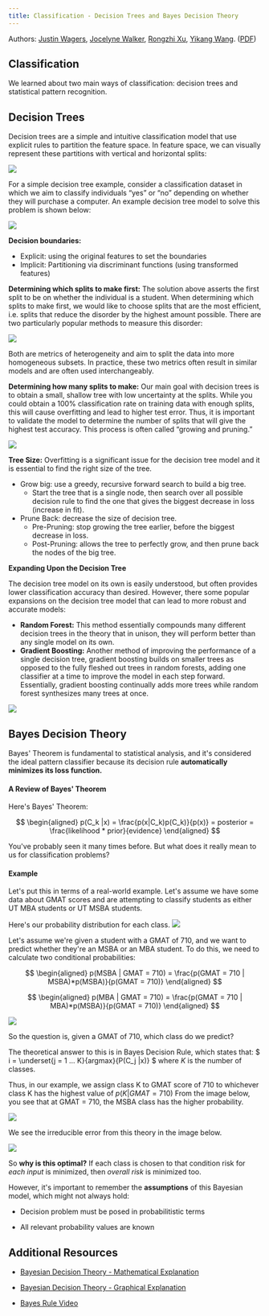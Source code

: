 ```yaml
---
title: Classification - Decision Trees and Bayes Decision Theory
--- 
```

Authors: [Justin Wagers](https://www.linkedin.com/in/justin-wagers-47a5a5b3/), [Jocelyne Walker](https://www.linkedin.com/in/jocelynewalker/), [Rongzhi Xu](https://www.linkedin.com/in/rongzhi-xu-79b050117/), [Yikang Wang](https://www.linkedin.com/in/yikang-wang/). ([PDF](../../static/b-15-dt.pdf))

## Classification

We learned about two main ways of classification: decision trees and statistical pattern recognition.

## Decision Trees

Decision trees are a simple and intuitive classification model that use explicit rules to partition the feature space. In feature space, we can visually represent these partitions with vertical and horizontal splits:

![](https://imgur.com/Z1Eefo7.png)

For a simple decision tree example, consider a classification dataset in which we aim to classify individuals “yes” or “no” depending on whether they will purchase a computer. An example decision tree model to solve this problem is shown below:

![](https://imgur.com/rF41j01.png)

**Decision boundaries:**
* Explicit: using the original features to set the boundaries
* Implicit: Partitioning via discriminant functions (using transformed features)

**Determining which splits to make first:**
The solution above asserts the first split to be on whether the individual is a student. When determining which splits to make first, we would like to choose splits that are the most efficient, i.e. splits that reduce the disorder by the highest amount possible. There are two particularly popular methods to measure this disorder:

![](https://imgur.com/F1OAOWP.png)

Both are metrics of heterogeneity and aim to split the data into more homogeneous subsets. In practice, these two metrics often result in similar models and are often used interchangeably. 

**Determining how many splits to make:**
Our main goal with decision trees is to obtain a small, shallow tree with low uncertainty at the splits. While you could obtain a 100% classification rate on training data with enough splits, this will cause overfitting and lead to higher test error. Thus, it is important to validate the model to determine the number of splits that will give the highest test accuracy. This process is often called “growing and pruning.”

![](https://imgur.com/LtRQ3q8.png)

**Tree Size:**
Overfitting is a significant issue for the decision tree model and it is essential to find the right size of the tree.
* Grow big: use a greedy, recursive forward search to build a big tree. 
    * Start the tree that is a single node, then search over all possible decision rule to find the one that gives the biggest decrease in loss (increase in fit).
* Prune Back: decrease the size of decision tree.
    * Pre-Pruning: stop growing the tree earlier, before the biggest decrease in loss.
    * Post-Pruning: allows the tree to perfectly grow, and then prune back the nodes of the big tree.


**Expanding Upon the Decision Tree**

The decision tree model on its own is easily understood, but often provides lower classification accuracy than desired. However, there some popular expansions on the decision tree model that can lead to more robust and accurate models: 
* **Random Forest:** This method essentially compounds many different decision trees in the theory that in unison, they will perform better than any single model on its own. 
* **Gradient Boosting:** Another method of improving the performance of a single decision tree, gradient boosting builds on smaller trees as opposed to the fully fleshed out trees in random forests, adding one classifier at a time to improve the model in each step forward. Essentially, gradient boosting continually adds more trees while random forest synthesizes many trees at once. 

![](https://imgur.com/D2b3fEK.png)

## Bayes Decision Theory

Bayes' Theorem is fundamental to statistical analysis, and it's considered the ideal pattern classifier because its decision rule **automatically minimizes its loss function.** 

#### A Review of Bayes' Theorem 

Here's Bayes' Theorem:

$$
\begin{aligned}
p(C_k |x) = \frac{p(x|C_k)p(C_k)}{p(x)} = posterior = \frac{likelihood * prior}{evidence}
\end{aligned}
$$

You've probably seen it many times before. But what does it really mean to us for classification problems?

#### Example

Let's put this in terms of a real-world example. Let's assume we have some data about GMAT scores and are attempting to classify students as either UT MBA students or UT MSBA students. 

Here's our probability distribution for each class.
![](https://imgur.com/3hDOqoZ.png)

Let's assume we're given a student with a GMAT of 710, and we want to predict whether they're an MSBA or an MBA student. To do this, we need to calculate two conditional probabilities: 

$$
\begin{aligned}
p(MSBA | GMAT = 710) = \frac{p(GMAT = 710 | MSBA)*p(MSBA)}{p(GMAT = 710)}
\end{aligned}
$$

$$
\begin{aligned}
p(MBA | GMAT = 710) = \frac{p(GMAT = 710 | MBA)*p(MSBA)}{p(GMAT = 710)}
\end{aligned}
$$

![](https://imgur.com/WVDOrG5.png)

So the question is, given a GMAT of 710, which class do we predict?

The theoretical answer to this is in Bayes Decision Rule, which states that: $ i = \underset{j = 1 ... K}{argmax}\{P(C_j |x)\} $ where $K$ is the number of classes.

Thus, in our example, we assign class K to GMAT score of 710 to whichever class K has the highest value of $p(K | GMAT = 710)$ From the image below, you see that at GMAT = 710, the MSBA class has the higher probability. 

![](https://imgur.com/3Ju11Gm.png)

We see the irreducible error from this theory in the image below.

![](https://imgur.com/JAspXYZ.png)

So **why is this optimal?** If each class is chosen to that condition risk for *each input* is minimized, then *overall risk* is minimized too. 

However, it's important to remember the **assumptions** of this Bayesian model, which might not always hold:

* Decision problem must be posed in probabilitistic terms

* All relevant probability values are known

## Additional Resources

* [Bayesian Decision Theory - Mathematical Explanation](https://www.projectrhea.org/rhea/index.php/Bayesian_Decision_Theory)

* [Bayesian Decision Theory - Graphical Explanation](https://towardsdatascience.com/bayesian-decision-theory-81103a68978e)

* [Bayes Rule Video](https://www.youtube.com/watch?v=HZGCoVF3YvM)
